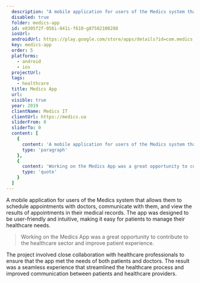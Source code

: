 ```yaml
---
  description: "A mobile application for users of the Medics system that allows them to schedule appointments with doctors, communicate with them, and view the results of appointments in their medical records."
  disabled: true
  folder: medics-app
  id: e0305f2f-056i-841i-f610-g87582108288
  iosUrl: 
  androidUrl: https://play.google.com/store/apps/details?id=com.medics.app
  key: medics-app
  order: 5
  platforms: 
    - android
    - ios
  projectUrl: 
  tags: 
    - healthcare
  title: Medics App
  url: 
  visible: true
  year: 2019
  clientName: Medics IT
  clientUrl: https://medics.ua
  sliderFrom: 0
  sliderTo: 0
  content: [
    {
      content: 'A mobile application for users of the Medics system that allows them to schedule appointments with doctors, communicate with them, and view the results of appointments in their medical records.',
      type: 'paragraph'
    },
    {
      content: 'Working on the Medics App was a great opportunity to contribute to the healthcare sector and improve patient experience.',
      type: 'quote'
    }
  ]
---
```


A mobile application for users of the Medics system that allows them to schedule appointments with doctors, communicate with them, and view the results of appointments in their medical records. The app was designed to be user-friendly and intuitive, making it easy for patients to manage their healthcare needs.

> Working on the Medics App was a great opportunity to contribute to the healthcare sector and improve patient experience.

The project involved close collaboration with healthcare professionals to ensure that the app met the needs of both patients and doctors. The result was a seamless experience that streamlined the healthcare process and improved communication between patients and healthcare providers.

